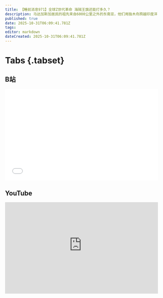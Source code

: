 ```yaml
---
title: 【睡前消息971】全球Z世代革命 海贼王旗还能打多久？
description: 马达加斯加居民的祖先来自6000公里之外的东南亚，他们用独木舟跨越印度洋，是古代社会最强的航海者。2025年，在印尼和尼泊尔的海贼王革命之后，马达加斯加年轻人也挂出了海贼旗。
published: true
date: 2025-10-31T06:09:41.781Z
tags: 
editor: markdown
dateCreated: 2025-10-31T06:09:41.781Z
---
```


# Tabs {.tabset}
## B站
<div style="position: relative; padding: 30% 45%;">
<iframe style="position: absolute; width: 100%; height: 100%; left: 0; top: 0;" src="//player.bilibili.com/player.html?&bvid=BV1uEy6BBEjA&page=1&as_wide=1&high_quality=1&danmaku=1&autoplay=0" scrolling="no" border="0" frameborder="no" framespacing="0" allowfullscreen="true"></iframe>
</div>

<!--  睡前消息的西瓜视频账号仍处于禁言状态，暂时将其从模板中注释
## 西瓜视频
<div style="position: relative; padding: 30% 45%;">
<iframe style="position: absolute; top: 50%; left: 50%; transform: translate(-50%, -50%); width: 80%; height: 100%;" frameborder="0" src="https://www.ixigua.com/iframe/西瓜视频ID?autoplay=0" referrerpolicy="unsafe-url" allowfullscreen></iframe>
</div>
-->

## YouTube
<div style="position: relative; padding: 30% 45%;">
<iframe style="position: absolute; top: 0; left: 0; width: 100%; height: 100%;" src="https://www.youtube-nocookie.com/embed/YouTubeVID" title="YouTube video player" frameborder="0" allow="accelerometer; autoplay; clipboard-write; encrypted-media; gyroscope; picture-in-picture" allowfullscreen="true"></iframe>
</div>

#